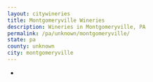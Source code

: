```yaml
---
layout: citywineries
title: Montgomeryville Wineries
description: Wineries in Montgomeryville, PA
permalink: /pa/unknown/montgomeryville/
state: pa
county: unknown
city: montgomeryville
---
```

-
